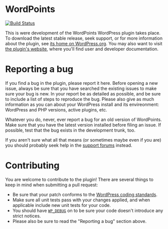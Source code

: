 WordPoints
==========

[![Build Status](https://travis-ci.org/WordPoints/wordpoints.png?branch=master)](https://travis-ci.org/WordPoints/wordpoints)

This is were development of the WordPoints WordPress plugin takes place. To
download the latest stable release, seek support, or for more information about the
plugin, see [its home on WordPress.org](http://wordpress.org/plugins/wordpoints/).
You may also want to visit [the plugin's website](http://wordpoints.org/), where
you'll find user and developer documentation.

# Reporting a bug #

If you find a bug in the plugin, please report it here. Before opening a new issue,
always be sure that you have searched the existing issues to make sure your bug is
new. In your report be as detailed as possible, and be sure to include a list of
steps to reproduce the bug. Please also give as much information as you can about
your WordPress install and its envireonment: WordPress and PHP versions, active
plugins, etc.

Whatever you do, never, ever report a bug for an old version of WordPoints. Make sure
that you have the latest version installed before filing an issue. If possible, test
that the bug exists in the development trunk, too.

If you aren't sure what all that means (or sometimes maybe even if you are) you
should probably seek help in the [support forums](http://wordpress.org/support/plugin/wordpoints)
instead.

# Contributing #

You are welcome to contribute to the plugin! There are several things to keep in mind
when submitting a pull request:

* Be sure that your patch conforms to the [WordPress coding standards](http://make.wordpress.org/core/handbook/coding-standards/).
* Make sure all unit tests pass with your changes applied, and when applicable
  include new unit tests for your code.
* You should have [`WP_DEBUG`](http://codex.wordpress.org/WP_DEBUG) on to be sure
  your code doesn't introduce any strict notices.
* Please also be sure to read the "Reporting a bug" section above.

